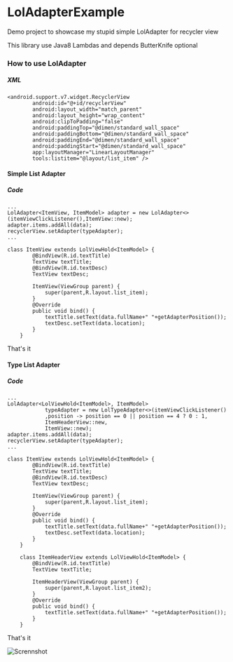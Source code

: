 # LolAdapterExample
Demo project to showcase my stupid simple LolAdapter for recycler view

This library use Java8 Lambdas and depends ButterKnife optional

### How to use LolAdapter
##### XML
```
<android.support.v7.widget.RecyclerView
        android:id="@+id/recyclerView"
        android:layout_width="match_parent"
        android:layout_height="wrap_content"
        android:clipToPadding="false"
        android:paddingTop="@dimen/standard_wall_space"
        android:paddingBottom="@dimen/standard_wall_space"
        android:paddingEnd="@dimen/standard_wall_space"
        android:paddingStart="@dimen/standard_wall_space"
        app:layoutManager="LinearLayoutManager"
        tools:listitem="@layout/list_item" />
```
#### Simple List Adapter
##### Code
```
...
LolAdapter<ItemView, ItemModel> adapter = new LolAdapter<>(itemViewClickListener(),ItemView::new);
adapter.items.addAll(data);
recyclerView.setAdapter(typeAdapter);
...

class ItemView extends LolViewHold<ItemModel> {
        @BindView(R.id.textTitle)
        TextView textTitle;
        @BindView(R.id.textDesc)
        TextView textDesc;

        ItemView(ViewGroup parent) {
            super(parent,R.layout.list_item);
        }
        @Override
        public void bind() {
            textTitle.setText(data.fullName+" "+getAdapterPosition());
            textDesc.setText(data.location);
        }
    }

```

That's it

#### Type List Adapter
##### Code
```
...
LolAdapter<LolViewHold<ItemModel>, ItemModel>
            typeAdapter = new LolTypeAdapter<>(itemViewClickListener()
            ,position -> position == 0 || position == 4 ? 0 : 1,
            ItemHeaderView::new,
            ItemView::new);
adapter.items.addAll(data);
recyclerView.setAdapter(typeAdapter);
...

class ItemView extends LolViewHold<ItemModel> {
        @BindView(R.id.textTitle)
        TextView textTitle;
        @BindView(R.id.textDesc)
        TextView textDesc;

        ItemView(ViewGroup parent) {
            super(parent,R.layout.list_item);
        }
        @Override
        public void bind() {
            textTitle.setText(data.fullName+" "+getAdapterPosition());
            textDesc.setText(data.location);
        }
    }

    class ItemHeaderView extends LolViewHold<ItemModel> {
        @BindView(R.id.textTitle)
        TextView textTitle;

        ItemHeaderView(ViewGroup parent) {
            super(parent,R.layout.list_item2);
        }
        @Override
        public void bind() {
            textTitle.setText(data.fullName+" "+getAdapterPosition());
        }
    }

```

That's it


![Scrennshot](https://github.com/Qamar4P/LolAdapterExample/screens/blob/master/demo.jpg)